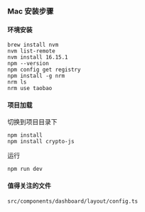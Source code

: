 ### Mac 安装步骤

#### 环境安装

```shell
brew install nvm
nvm list-remote
nvm install 16.15.1
npm --version
npm config get registry
npm install -g nrm
nrm ls
nrm use taobao
```

#### 项目加载

切换到项目目录下

```shell
npm install
npm install crypto-js
```

运行

```shell
npm run dev
```

#### 值得关注的文件

```shell
src/components/dashboard/layout/config.ts
```

